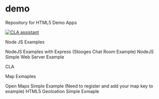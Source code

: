 demo
====

Repository for HTML5 Demo Apps

[![CLA assistant](https://cla-assistant.io/readme/badge/martingollogly/demo)](https://cla-assistant.io/martingollogly/demo)

Node JS Examples

NodeJS Examples with Express (Stooges Chat Room Example)
NodeJS Simple Web Server Example

CLA

Map Exmaples

Open Maps Simple Example (Need to register and add your map key to example)
HTML5 Geoloation Simple Exmaple

